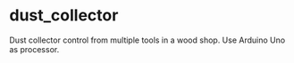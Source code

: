 # dust_collector
Dust collector control from multiple tools in a wood shop. Use Arduino Uno as processor.

